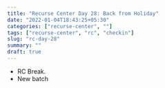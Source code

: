 ```yaml
---
title: "Recurse Center Day 28: Back from Holiday"
date: "2022-01-04T18:43:25+05:30"
categories: ["recurse-center", ""]
tags: ["recurse-center", "rc", "checkin"]
slug: "rc-day-28"
summary: ""
draft: true
---
```


- RC Break.
- New batch